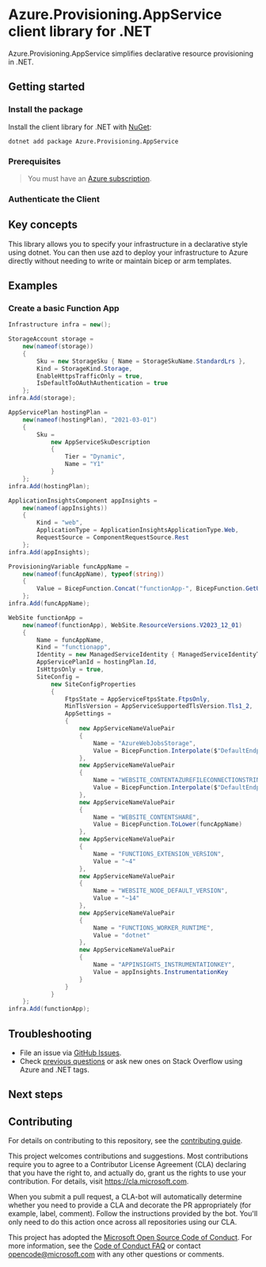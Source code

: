 # Azure.Provisioning.AppService client library for .NET

Azure.Provisioning.AppService simplifies declarative resource provisioning in .NET.

## Getting started

### Install the package

Install the client library for .NET with [NuGet](https://www.nuget.org/ ):

```dotnetcli
dotnet add package Azure.Provisioning.AppService
```

### Prerequisites

> You must have an [Azure subscription](https://azure.microsoft.com/free/dotnet/).

### Authenticate the Client

## Key concepts

This library allows you to specify your infrastructure in a declarative style using dotnet.  You can then use azd to deploy your infrastructure to Azure directly without needing to write or maintain bicep or arm templates.

## Examples

### Create a basic Function App

```C# Snippet:AppServiceBasic
Infrastructure infra = new();

StorageAccount storage =
    new(nameof(storage))
    {
        Sku = new StorageSku { Name = StorageSkuName.StandardLrs },
        Kind = StorageKind.Storage,
        EnableHttpsTrafficOnly = true,
        IsDefaultToOAuthAuthentication = true
    };
infra.Add(storage);

AppServicePlan hostingPlan =
    new(nameof(hostingPlan), "2021-03-01")
    {
        Sku =
            new AppServiceSkuDescription
            {
                Tier = "Dynamic",
                Name = "Y1"
            }
    };
infra.Add(hostingPlan);

ApplicationInsightsComponent appInsights =
    new(nameof(appInsights))
    {
        Kind = "web",
        ApplicationType = ApplicationInsightsApplicationType.Web,
        RequestSource = ComponentRequestSource.Rest
    };
infra.Add(appInsights);

ProvisioningVariable funcAppName =
    new(nameof(funcAppName), typeof(string))
    {
        Value = BicepFunction.Concat("functionApp-", BicepFunction.GetUniqueString(BicepFunction.GetResourceGroup().Id))
    };
infra.Add(funcAppName);

WebSite functionApp =
    new(nameof(functionApp), WebSite.ResourceVersions.V2023_12_01)
    {
        Name = funcAppName,
        Kind = "functionapp",
        Identity = new ManagedServiceIdentity { ManagedServiceIdentityType = ManagedServiceIdentityType.SystemAssigned },
        AppServicePlanId = hostingPlan.Id,
        IsHttpsOnly = true,
        SiteConfig =
            new SiteConfigProperties
            {
                FtpsState = AppServiceFtpsState.FtpsOnly,
                MinTlsVersion = AppServiceSupportedTlsVersion.Tls1_2,
                AppSettings =
                {
                    new AppServiceNameValuePair
                    {
                        Name = "AzureWebJobsStorage",
                        Value = BicepFunction.Interpolate($"DefaultEndpointsProtocol=https;AccountName={storage.Name};EndpointSuffix=core.windows.net;AccountKey={storage.GetKeys()[0].Unwrap().Value}")
                    },
                    new AppServiceNameValuePair
                    {
                        Name = "WEBSITE_CONTENTAZUREFILECONNECTIONSTRING",
                        Value = BicepFunction.Interpolate($"DefaultEndpointsProtocol=https;AccountName={storage.Name};EndpointSuffix=core.windows.net;AccountKey={storage.GetKeys()[0].Unwrap().Value}")
                    },
                    new AppServiceNameValuePair
                    {
                        Name = "WEBSITE_CONTENTSHARE",
                        Value = BicepFunction.ToLower(funcAppName)
                    },
                    new AppServiceNameValuePair
                    {
                        Name = "FUNCTIONS_EXTENSION_VERSION",
                        Value = "~4"
                    },
                    new AppServiceNameValuePair
                    {
                        Name = "WEBSITE_NODE_DEFAULT_VERSION",
                        Value = "~14"
                    },
                    new AppServiceNameValuePair
                    {
                        Name = "FUNCTIONS_WORKER_RUNTIME",
                        Value = "dotnet"
                    },
                    new AppServiceNameValuePair
                    {
                        Name = "APPINSIGHTS_INSTRUMENTATIONKEY",
                        Value = appInsights.InstrumentationKey
                    }
                }
            }
    };
infra.Add(functionApp);
```

## Troubleshooting

-   File an issue via [GitHub Issues](https://github.com/Azure/azure-sdk-for-net/issues).
-   Check [previous questions](https://stackoverflow.com/questions/tagged/azure+.net) or ask new ones on Stack Overflow using Azure and .NET tags.

## Next steps

## Contributing

For details on contributing to this repository, see the [contributing
guide][cg].

This project welcomes contributions and suggestions. Most contributions
require you to agree to a Contributor License Agreement (CLA) declaring
that you have the right to, and actually do, grant us the rights to use
your contribution. For details, visit <https://cla.microsoft.com>.

When you submit a pull request, a CLA-bot will automatically determine
whether you need to provide a CLA and decorate the PR appropriately
(for example, label, comment). Follow the instructions provided by the
bot. You'll only need to do this action once across all repositories
using our CLA.

This project has adopted the [Microsoft Open Source Code of Conduct][coc]. For
more information, see the [Code of Conduct FAQ][coc_faq] or contact
<opencode@microsoft.com> with any other questions or comments.

<!-- LINKS -->
[cg]: https://github.com/Azure/azure-sdk-for-net/blob/main/sdk/resourcemanager/Azure.ResourceManager/docs/CONTRIBUTING.md
[coc]: https://opensource.microsoft.com/codeofconduct/
[coc_faq]: https://opensource.microsoft.com/codeofconduct/faq/

